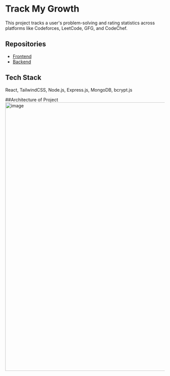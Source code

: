 # Track My Growth

This project tracks a user's problem-solving and rating statistics across platforms like Codeforces, LeetCode, GFG, and CodeChef.

## Repositories
- [Frontend](https://github.com/abhishek-gupta-24/TrackMyGrowth-Frontend.git)
- [Backend](https://github.com/abhishek-gupta-24/TrackMyGrowth-Backend.git)

## Tech Stack
React, TailwindCSS, Node.js, Express.js, MongoDB, bcrypt.js


##Architecture of Project
<img width="1348" height="849" alt="image" src="https://github.com/user-attachments/assets/68fa19bb-47de-49bb-8354-fc9a0b98b18b" />
